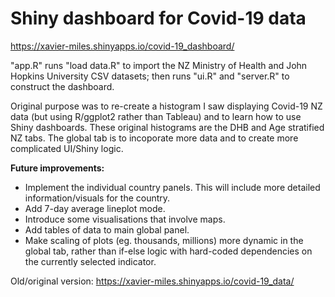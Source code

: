 # Shiny dashboard for Covid-19 data

https://xavier-miles.shinyapps.io/covid-19_dashboard/

"app.R" runs "load data.R" to import the NZ Ministry of Health and John Hopkins University CSV datasets; then runs "ui.R" and "server.R" to construct the dashboard.

Original purpose was to re-create a histogram I saw displaying Covid-19 NZ data (but using R/ggplot2 rather than Tableau) and to learn how to use Shiny dashboards.
These original histograms are the DHB and Age stratified NZ tabs. The global tab is to incoporate more data and to create more complicated UI/Shiny logic. 

**Future improvements:**
- Implement the individual country panels. This will include more detailed information/visuals for the country.
- Add 7-day average lineplot mode.
- Introduce some visualisations that involve maps.
- Add tables of data to main global panel.
- Make scaling of plots (eg. thousands, millions) more dynamic in the global tab, rather than if-else logic with hard-coded dependencies on the currently selected indicator.

Old/original version:
https://xavier-miles.shinyapps.io/covid-19_data/

